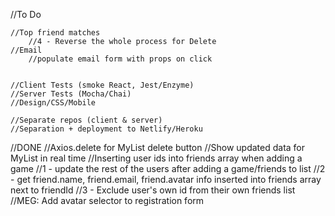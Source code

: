 //To Do

	//Top friend matches
		//4 - Reverse the whole process for Delete
	//Email
		//populate email form with props on click


	//Client Tests (smoke React, Jest/Enzyme)
	//Server Tests (Mocha/Chai)
	//Design/CSS/Mobile	

	//Separate repos (client & server)
	//Separation + deployment to Netlify/Heroku


//DONE
	//Axios.delete for MyList delete button
	//Show updated data for MyList in real time
	//Inserting user ids into friends array when adding a game
	//1 - update the rest of the users after adding a game/friends to list
	//2 - get friend.name, friend.email, friend.avatar info inserted into friends array next to friendId
	//3 - Exclude user's own id from their own friends list
	//MEG: Add avatar selector to registration form


